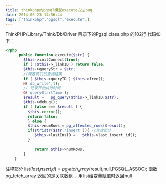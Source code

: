 ```yaml
---
title: thinkphp的pgsql模型execute方法bug
date: 2014-06-23 14:56:44
tags: ["thinkphp","pgsql","execute",]
---
```


ThinkPHP/Library/Think/Db/Driver 目录下的Pgsql.class.php 的102行
代码如下：

```PHP
<?php
      public function execute($str) {
        $this->initConnect(true);
        if ( !$this->_linkID ) return false;
        $this->queryStr = $str;
        //释放前次的查询结果
        if ( $this->queryID ) $this->free();
        N('db_write',1);
        // 记录开始执行时间
        G('queryStartTime');
        $result =   pg_query($this->_linkID,$str);
        $this->debug();
        if ( false === $result ) {
          $this->error();
          return false;
          } else {
          $this->numRows = pg_affected_rows($result);
          if(stristr($str,'insert')){ //修改部分
             $this->lastInsID =   $this->last_insert_id();
          }

             return $this->numRows;
        }
    }
```    
注释部分 list($last_insert_id) = pg_fetch_array($result,null,PGSQL_ASSOC); 函数pg_fetch_array 返回的是关联数组  ，用list给变量赋值时返回null

